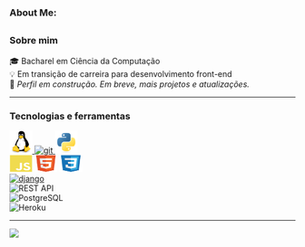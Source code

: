 ### About Me:
##
### Sobre mim

🎓 Bacharel em Ciência da Computação  
💡 Em transição de carreira para desenvolvimento front-end  
🚧 *Perfil em construção. Em breve, mais projetos e atualizações.*

---

### Tecnologias e ferramentas

<a href="https://www.linux.org/" target="_blank"> <img src="https://raw.githubusercontent.com/devicons/devicon/master/icons/linux/linux-original.svg" alt="linux" width="40" height="40"/> </a> 
<a href="https://git-scm.com/" target="_blank"> <img src="https://www.vectorlogo.zone/logos/git-scm/git-scm-icon.svg" alt="git" width="40" height="40"/> </a> 
<a href="https://www.python.org" target="_blank"> <img src="https://raw.githubusercontent.com/devicons/devicon/master/icons/python/python-original.svg" alt="python" width="40" height="40"/> </a>  
<img alt="Js" height="30" width="40" src="https://raw.githubusercontent.com/devicons/devicon/master/icons/javascript/javascript-plain.svg"> 
<img alt="HTML" height="30" width="40" src="https://raw.githubusercontent.com/devicons/devicon/master/icons/html5/html5-original.svg"> 
<img alt="CSS" height="30" width="40" src="https://raw.githubusercontent.com/devicons/devicon/master/icons/css3/css3-original.svg">  
<a href="https://www.djangoproject.com/" target="_blank"> <img src="https://static.djangoproject.com/img/logos/django-logo-negative.svg" alt="django" width="60" height="30"/> </a>  
<img src="https://user-images.githubusercontent.com/59178005/120279628-4c117580-c2d4-11eb-94c7-39a8332dccbc.png" width="32" height="32" alt="REST API"/> &nbsp;  
<img src="https://user-images.githubusercontent.com/59178005/120279644-4e73cf80-c2d4-11eb-8c60-2705698ce5a9.png" width="32" height="32" alt="PostgreSQL"/> &nbsp;  
<img src="https://github.com/heroku/favicon/raw/master/favicon.iconset/icon_32x32.png" width="32" height="32" alt="Heroku"/>

---

![](https://komarev.com/ghpvc/?username=alinnegrazielle&color=blueviolet)

